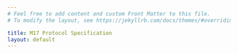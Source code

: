 ```yaml
---
# Feel free to add content and custom Front Matter to this file.
# To modify the layout, see https://jekyllrb.com/docs/themes/#overriding-theme-defaults

title: M17 Protocol Specification
layout: default
---
```

<div class="w-100" id="spec"></div>
<script src="https://unpkg.com/pdfobject@2.2.12/pdfobject.min.js"></script>
<script>PDFObject.embed("{{ "/pdf/M17_spec.pdf" | relative_url }}", "#spec");</script>